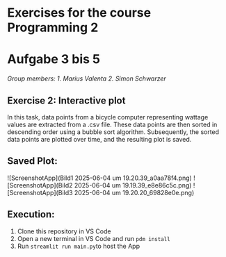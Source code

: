 
# Exercises for the course Programming 2
# Aufgabe 3 bis 5
*Group members:*
*1. Marius Valenta*
*2. Simon Schwarzer*

## Exercise 2: Interactive plot

In this task, data points from a bicycle computer representing wattage values are extracted from a .csv file. These data points are then sorted in descending order using a bubble sort algorithm. Subsequently, the sorted data points are plotted over time, and the resulting plot is saved.

## Saved Plot:
![ScreenshotApp](Bild1 2025-06-04 um 19.20.39_a0aa78f4.png)
![ScreenshotApp](Bild2 2025-06-04 um 19.19.39_e8e86c5c.png)
![ScreenshotApp](Bild3 2025-06-04 um 19.20.20_69828e0e.png)

## Execution:
1. Clone this repository in VS Code
2. Open a new terminal in VS Code and run `pdm install`
3. Run `streamlit run main.py`to host the App
